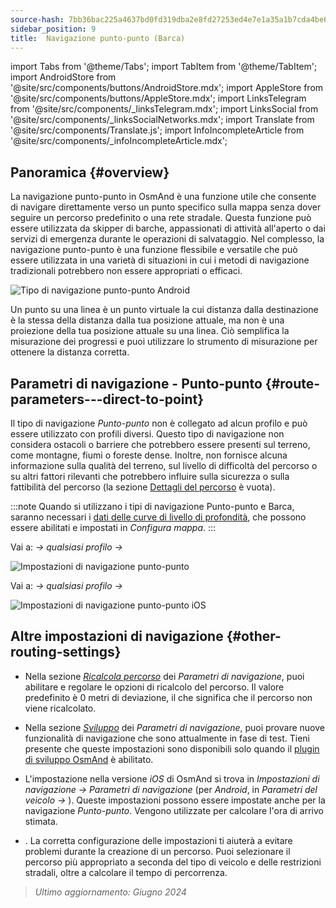 ```yaml
---
source-hash: 7bb36bac225a4637bd0fd319dba2e8fd27253ed4e7e1a35a1b7cda4be6a24614
sidebar_position: 9
title:  Navigazione punto-punto (Barca)
---
```

import Tabs from '@theme/Tabs';
import TabItem from '@theme/TabItem';
import AndroidStore from '@site/src/components/buttons/AndroidStore.mdx';
import AppleStore from '@site/src/components/buttons/AppleStore.mdx';
import LinksTelegram from '@site/src/components/_linksTelegram.mdx';
import LinksSocial from '@site/src/components/_linksSocialNetworks.mdx';
import Translate from '@site/src/components/Translate.js';
import InfoIncompleteArticle from '@site/src/components/_infoIncompleteArticle.mdx';



## Panoramica {#overview}

La navigazione punto-punto in OsmAnd è una funzione utile che consente di navigare direttamente verso un punto specifico sulla mappa senza dover seguire un percorso predefinito o una rete stradale. Questa funzione può essere utilizzata da skipper di barche, appassionati di attività all'aperto o dai servizi di emergenza durante le operazioni di salvataggio. Nel complesso, la navigazione punto-punto è una funzione flessibile e versatile che può essere utilizzata in una varietà di situazioni in cui i metodi di navigazione tradizionali potrebbero non essere appropriati o efficaci.

![Tipo di navigazione punto-punto Android](@site/static/img/navigation/boat/direct_navigation_type_android.png)

Un punto su una linea è un punto virtuale la cui distanza dalla destinazione è la stessa della distanza dalla tua posizione attuale, ma non è una proiezione della tua posizione attuale su una linea. Ciò semplifica la misurazione dei progressi e puoi utilizzare lo strumento di misurazione per ottenere la distanza corretta.


## Parametri di navigazione - Punto-punto {#route-parameters---direct-to-point}

Il tipo di navigazione *Punto-punto* non è collegato ad alcun profilo e può essere utilizzato con profili diversi.
Questo tipo di navigazione non considera ostacoli o barriere che potrebbero essere presenti sul terreno, come montagne, fiumi o foreste dense. Inoltre, non fornisce alcuna informazione sulla qualità del terreno, sul livello di difficoltà del percorso o su altri fattori rilevanti che potrebbero influire sulla sicurezza o sulla fattibilità del percorso (la sezione [Dettagli del percorso](../setup/route-details.md) è vuota).

:::note
Quando si utilizzano i tipi di navigazione Punto-punto e Barca, saranno necessari i [dati delle curve di livello di profondità](../../plugins/nautical-charts.md#nautical-map-style), che possono essere abilitati e impostati in *Configura mappa*.
:::

<Tabs groupId="operating-systems" queryString="operating-systems">

<TabItem value="android" label="Android">

Vai a: *<Translate android="true" ids="shared_string_menu,shared_string_settings"/> → qualsiasi profilo → <Translate android="true" ids="routing_settings_2,nav_type_hint"/>*

![Impostazioni di navigazione punto-punto](@site/static/img/navigation/routing/direct_to_point_routing_3_andr.png)

</TabItem>

<TabItem value="ios" label="iOS">

Vai a: *<Translate android="true" ids="shared_string_menu,shared_string_settings"/> → qualsiasi profilo → <Translate android="true" ids="routing_settings_2,nav_type_hint"/>*

![Impostazioni di navigazione punto-punto iOS](@site/static/img/navigation/routing/direct_to_point_ios.png)

</TabItem>

</Tabs>


## Altre impostazioni di navigazione {#other-routing-settings}

- Nella sezione [*Ricalcola percorso*](../../navigation/guidance/navigation-settings.md#recalculate-route) dei *Parametri di navigazione*, puoi abilitare e regolare le opzioni di ricalcolo del percorso. Il valore predefinito è 0 metri di deviazione, il che significa che il percorso non viene ricalcolato.

- Nella sezione [*Sviluppo*](../guidance/navigation-settings.md#development-settings) dei *Parametri di navigazione*, puoi provare nuove funzionalità di navigazione che sono attualmente in fase di test. Tieni presente che queste impostazioni sono disponibili solo quando il [plugin di sviluppo OsmAnd](../../plugins/development.md) è abilitato.

- L'impostazione *[<Translate ios="true" ids="road_speeds"/>](../guidance/navigation-settings.md#road-speeds)* nella versione *iOS* di OsmAnd si trova in *Impostazioni di navigazione → Parametri di navigazione* (per *Android*, in *Parametri del veicolo → [<Translate android="true" ids="default_speed_setting_title"/>](../guidance/navigation-settings.md#default-speed--road-speeds)*). Queste impostazioni possono essere impostate anche per la navigazione *Punto-punto*. Vengono utilizzate per calcolare l'ora di arrivo stimata.

- *[<Translate ios="true" ids="vehicle_parameters"/>](../guidance/navigation-settings.md#vehicle-parameters)*. La corretta configurazione delle impostazioni ti aiuterà a evitare problemi durante la creazione di un percorso. Puoi selezionare il percorso più appropriato a seconda del tipo di veicolo e delle restrizioni stradali, oltre a calcolare il tempo di percorrenza.

> *Ultimo aggiornamento: Giugno 2024*
